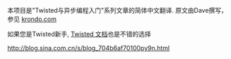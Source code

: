 本项目是"Twisted与异步编程入门"系列文章的简体中文翻译.
原文由Dave撰写，参见 [krondo.com](http://krondo.com/blog/?page_id=1327 "Twisted Introduction")

如果您是Twisted新手, [Twisted 文档](http://twistedmatrix.com/documents/current/core/howto/index.html)也是不错的选择

http://blog.sina.com.cn/s/blog_704b6af70100py9n.html
